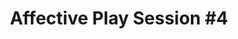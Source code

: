 ---
layout: default
category: session
id: affective-play-session-4
title: Affective Play Session &#35;4

day: Saturday
time: 4&colon;30pm - 5&colon;45pm
timeorder: 9
room: Rm. 845
---